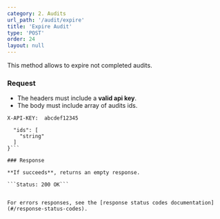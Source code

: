 ```yaml
---
category: 2. Audits
url_path: '/audit/expire'
title: 'Expire Audit'
type: 'POST'
order: 24
layout: null
---
```


This method allows to expire not completed audits.

### Request

* The headers must include a **valid api key**.
* The body must include array of audits ids.

```X-API-KEY:  abcdef12345```

```{
  "ids": [
    "string"
  ]
}```

### Response

**If succeeds**, returns an empty response.

```Status: 200 OK```


For errors responses, see the [response status codes documentation](#/response-status-codes).
